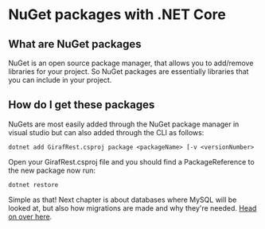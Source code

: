 # NuGet packages with .NET Core

## What are NuGet packages

NuGet is an open source package manager, that allows you to add/remove libraries for your project. So NuGet packages are essentially libraries that you can include in your project.

## How do I get these packages

NuGets are most easily added through the NuGet package manager in visual studio but can also added through the CLI as follows:

```dotnet add GirafRest.csproj package <packageName> [-v <versionNumber>```

Open your GirafRest.csproj file and you should find a PackageReference to the new package now run:

```dotnet restore```

Simple as that! Next chapter is about databases where MySQL will be looked at, but also how migrations are made and why they're needed. [Head on over here](./Database.md).